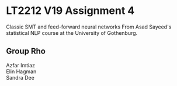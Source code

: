 # LT2212 V19 Assignment 4
Classic SMT and feed-forward neural networks
From Asad Sayeed's statistical NLP course at the University of Gothenburg. 

## Group Rho
Azfar Imtiaz\
Elin Hagman\
Sandra Dee


